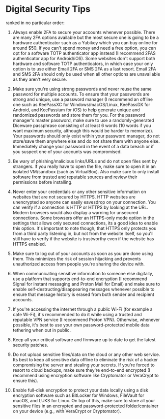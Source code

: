 # Digital Security Tips
ranked in no particular order: 

1. Always enable 2FA to secure your accounts whenever possible. There are many 2FA options available but the most secure one is going to be a hardware authenticator such as a Yubikey which you can buy online for around $50. If you can't spend money and need a free option, you can opt for a software TOTP authenticator app instead (I recommend 2FAS authenticator app for Android/iOS). Some websites don't support both hardware and software TOTP authenticators, in which case your only option is to use either Email 2FA or SMS 2FA as a last resort. Email 2FA and SMS 2FA should only be used when all other options are unavailable as they aren't very secure. 

2. Make sure you're using strong passwords and never reuse the same password for multiple accounts. To ensure that your passwords are strong and unique, use a password manager (I recommend an offline one such as KeePassXC for Windows/macOS/Linux, KeePassDX for Android, and KeePassium for iOS) to help generate unique and randomized passwords and store them for you. For the password manager's master password, make sure to use a randomly-generated Diceware passphrase consisting of at least 6 words (10 words if you want maximum security, although this would be harder to memorize). Your passwords should only exist within your password manager, do not store/save them anywhere else and do not share them with anyone else. Immediately change your password in the event of a data breach or if you suspect one of your accounts was compromised. 

3. Be wary of phishing/malicious links/URLs and do not open files sent by strangers. If you really have to open the file, make sure to open it in an isolated VM/sandbox (such as VirtualBox). Also make sure to only install software from trusted and reputable sources and review their permissions before installing. 

4. Never enter your credentials or any other sensitive information on websites that are not secured by HTTPS. HTTP websites are unencrypted so anyone can easily eavesdrop on your connection. You can verify if a connection is HTTP or HTTPS by looking at the URL. Modern browsers would also display a warning for unsecured connections. Some browsers offer an HTTPS-only mode option in the settings that allows only secured connections, its a good idea to enable this option. It's important to note though, that HTTPS only protects you from a third party listening in, but not from the website itself, so you'll still have to verify if the website is trustworthy even if the website has HTTPS enabled. 

5. Make sure to log out of your accounts as soon as you are done using them. This minimizes the risk of session hijacking and prevents unauthorized access from people you're sharing the device with. 

6. When communicating sensitive information to someone else digitally, use a platform that supports end-to-end encryption (I recommend Signal for instant messaging and Proton Mail for Email) and make sure to enable self-destructing/disappearing messages whenever possible to ensure that message history is erased from both sender and recipient accounts. 

7. If you're accessing the internet through a public Wi-Fi (for example a cafe Wi-Fi), it's recommended to do it while using a trusted and reputable VPN service (I recommend Proton VPN). Otherwise, whenever possible, it's best to use your own password-protected mobile data tethering when out in public. 

8. Keep all your critical software and firmware up to date to get the latest security patches. 

9. Do not upload sensitive files/data on the cloud or any other web service. Its best to keep all sensitive data offline to eliminate the risk of a hacker compromising the server and stealing your secrets. If you're forced to resort to cloud backups, make sure they're end-to-end encrypted (I recommend using encryption software like Cryptomator or VeraCrypt to ensure this). 

10. Enable full-disk encryption to protect your data locally using a disk encryption software such as BitLocker for Windows, FileVault for macOS, and LUKS for Linux. On top of this, make sure to store all your sensitive files in an encrypted and password-protected folder/container on your device (e.g., with VeraCrypt or Cryptomator).
